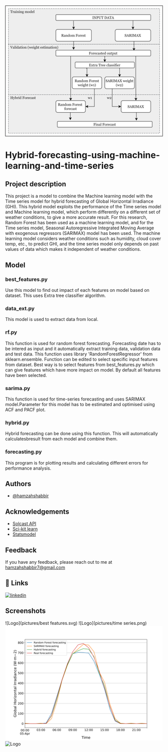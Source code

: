 ![Logo](pictures/hybrid.png)

# Hybrid-forecasting-using-machine-learning-and-time-series
## Project description
This project is a model to combine the Machine learning model with the Time series model for hybrid forecasting of Global Horizontal Irradiance (GHI). This hybrid model exploits the performance of the Time series model and Machine learning model, which perform differently on a different set of weather conditions, to give a more accurate result. For this research, Random Forest has been used as a machine learning model, and for the Time series model, Seasonal Autoregressive Integrated Moving Average with exogenous regressors (SARIMAX) model has been used. The machine learning model considers weather conditions such as humidity, cloud cover temp, etc., to predict GHI, and the time series model only depends on past values of data which makes it independent of weather conditions.

## Model
### best_features.py
Use this model to find out impact of each features on model based on dataset. This uses Extra tree classifier algorithm.

### data_ext.py
This model is used to extract data from local.

### rf.py
This function is used for random forest forecasting. Forecasting date has to be intered as input and it automatically extract training data, validation data and test data. This function uses library 'RandomForestRegressor' from sklearn.ensemble. Function can be edited to select specific input features from dataset. Best way is to select features from  best_features.py which can give features which have more impact on model. By default all features have been selected.

### sarima.py
This function is used for time-series forecasting and uses SARIMAX model.Parameter for this model has to be estimated and optimised using ACF and PACF plot. 

### hybrid.py
Hybrid forecasting can be done using this function. This will automatically calculatesbresult from each model and combine them.

### forecasting.py
This program is for plotting results and calculating different errors for performance analysis.
## Authors

- [@hamzahshabbir](https://www.linkedin.com/in/hamzah-shabbir-108765a5/)


## Acknowledgements

 - [Solcast API](https://solcast.com/)
 - [Sci-kit learn](https://scikit-learn.org/stable/modules/generated/sklearn.ensemble.RandomForestRegressor.html)
 - [Statsmodel](https://www.statsmodels.org/stable/index.html)

  

## Feedback

If you have any feedback, please reach out to me at hamzahshabbir7@gmail.com

  
## 🔗 Links
[![linkedin](https://img.shields.io/badge/linkedin-0A66C2?style=for-the-badge&logo=linkedin&logoColor=white)](https://www.linkedin.com/in/hamzah-shabbir-108765a5/)

  ## Screenshots
![Logo](pictures/best features.svg)
![Logo](pictures/time series.png)
![Logo](pictures/april.svg)
![Logo](pictures/oct.png)

  
